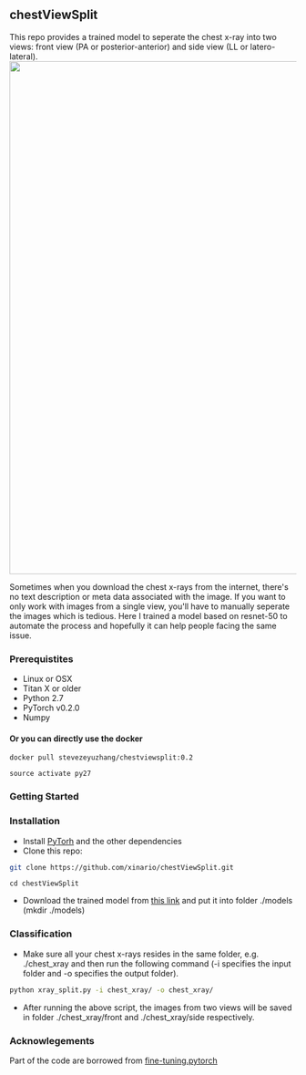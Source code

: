## chestViewSplit
This repo provides a trained model to seperate the chest x-ray into two views: front view (PA or posterior-anterior)  and side view (LL or latero-lateral). 
<img src="sample.png" width="900px"/>

Sometimes when you download the chest x-rays from the internet, there's no  text description or meta data associated with the image. If you want to only work with images from a single view, you'll have to manually seperate the images which is tedious. Here I trained a model based on resnet-50 to automate the process and hopefully it can help people facing the same issue.

### Prerequistites
- Linux or OSX
- Titan X or older
- Python 2.7
- PyTorch v0.2.0
- Numpy

#### Or you can directly use the docker
```
docker pull stevezeyuzhang/chestviewsplit:0.2
```
```
source activate py27
```


### Getting Started
### Installation
- Install [PyTorh](https://github.com/pytorch/pytorch) and the other dependencies
- Clone this repo:
```bash
git clone https://github.com/xinario/chestViewSplit.git
```
```
cd chestViewSplit
```
- Download the trained model from [this link](https://www.kaggle.com/datasets/stevezeyuzhang/chestviewsplit-checkpoint) and put it into folder ./models (mkdir ./models)

### Classification
- Make sure all your chest x-rays resides in the same folder, e.g. ./chest_xray and then run the following command (-i specifies the input folder and -o specifies the output folder).
```bash
python xray_split.py -i chest_xray/ -o chest_xray/
```
- After running the above script, the images from two views will be saved in folder ./chest_xray/front and ./chest_xray/side respectively.

### Acknowlegements
Part of the code are borrowed from [fine-tuning.pytorch](https://github.com/meliketoy/fine-tuning.pytorch)
